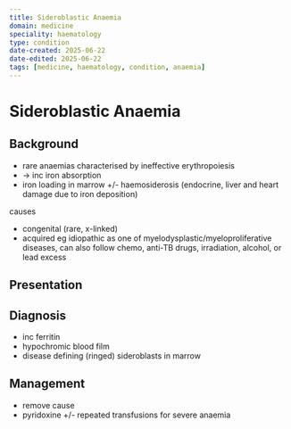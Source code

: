 ```yaml
---
title: Sideroblastic Anaemia
domain: medicine
speciality: haematology
type: condition
date-created: 2025-06-22
date-edited: 2025-06-22
tags: [medicine, haematology, condition, anaemia]
---
```


# Sideroblastic Anaemia

## Background
- rare anaemias characterised by ineffective erythropoiesis
- -> inc iron absorption
- iron loading in marrow +/- haemosiderosis (endocrine, liver and heart damage due to iron deposition)

causes
- congenital (rare, x-linked)
- acquired eg idiopathic as one of myelodysplastic/myeloproliferative diseases, can also follow chemo, anti-TB drugs, irradiation, alcohol, or lead excess

## Presentation

## Diagnosis
- inc ferritin
- hypochromic blood film
- disease defining (ringed) sideroblasts in marrow

## Management
- remove cause
- pyridoxine +/- repeated transfusions for severe anaemia